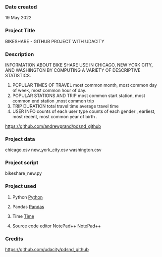 ### Date created
19 May 2022

### Project Title
BIKESHARE - GITHUB PROJECT WITH UDACITY

### Description
INFORMATION  ABOUT BIKE SHARE USE IN CHICAGO, NEW YORK CITY, AND WASHINGTON
BY COMPUTING A VARIETY OF DESCRIPTIVE STATISTICS.

1) POPULAR TIMES OF TRAVEL
most common month, most common day of week, most common hour of day.
2) POPULAR STATIONS AND TRIP
most common start station, most common end station ,most common trip
3) TRIP DURATION
total travel time average travel time
4) USER INFO
counts of each user type counts of each gender , earliest, most recent,
most common year of birth .

https://github.com/andrewprand/pdsnd_github

### Project data  
chicago.csv
new_york_city.csv
washington.csv

### Project script
bikeshare_new.py

### Project used
1) Python
[Python](https://www.python.org/ "Python")

2) Pandas
[Pandas](https://pandas.pydata.org/ "Pandas")

3) Time
[Time](https://docs.python.org/2/library/time.html "Time")

4) Source code editor  NotePad++
[NotePad++](https://notepad-plus-plus.org/ "Notepad++")

### Credits
https://github.com/udacity/pdsnd_github
